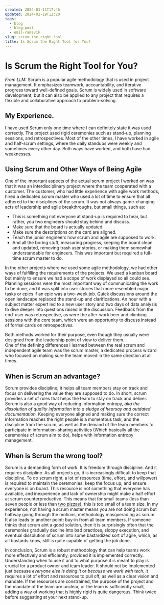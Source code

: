 ```yaml
---
created: 2024-01-11T17:46
updated: 2024-02-19T12:20
tags:
  - blog
  - blog-post
  - emil-ramsvik
slug: scrum-the-right-tool
title: Is Scrum the Right Tool for You?
---
```

# Is Scrum the Right Tool for You?

*From LLM:*
Scrum is a popular agile methodology that is used in project management. It emphasizes teamwork, accountability, and iterative progress toward well-defined goals. Scrum is widely used in software development, but it can also be applied to any project that requires a flexible and collaborative approach to problem-solving.

## My Experience. 
I have used Scrum only one time where I can definitely state it was used correctly.  The project used rigid ceremonies such as stand-up, planning sessions, and retrospectives. Most of the other times, I have worked in agile and half-scrum settings, where the daily standups were weekly and sometimes every other day.  Both ways have worked, and both have had weaknesses. 

## Using Scrum and Other Ways of Being Agile
One of the important aspects of the actual scrum project I worked on was that it was an interdisciplinary project where the team cooperated with a customer. The customer, who had little experience with agile work methods, hired a dedicated scrum master who used a lot of time to ensure that all adhered to the disciplines of the scrum. 
It was not always game-changing acts of leadership and agile breakthroughs, but small things, such as:
- This is something not everyone at stand-up is required to hear, but rather, you two engineers should stay behind and discuss. 
- Make sure that the board is actually updated. 
- Make sure the descriptions on the card are aligned. 
- Teach the junior engineers how scrum and agile are supposed to work. 
- And all the boring stuff, measuring progress, keeping the board clean and updated, removing trash user stories, or making them somewhat understandable for engineers. 
This was important but required a full-time scrum master to do. 

In the other projects where we used some agile methodology, we had other ways of fulfilling the requirements of the projects. 
We used a kanban board but mainly to ensure we had a scope of work displayed so all could see. Planning sessions were the most important way of communicating the work to be done, and it was split into user stories that more resembled major tasks or epics if an epic was a two-week job. 
Quick discussions around the open landscape replaced the stand-up and clarifications.  An hour with a subject matter expert led to a new user story and two days of data analysis to dive deeper into questions raised in the discussion. 
Feedback from the end-user was retrospective, as were the after-work beer and climbing sessions with the core team, which were an opportunity to discuss instead of formal cards on retrospectives. 

Both methods worked for their purpose, even though they usually were designed from the leadership point of view to deliver them.  
One of the defining differences I learned between the real scrum and independent agile team was the scrum master, a dedicated process wizard who focused on making sure the team moved in the same direction at all times. 

## When is Scrum an advantage?

Scrum provides discipline; it helps all team members stay on track and focus on delivering the value they are supposed to do. 
In short, scrum provides a set of rules that helps the team to stay on track and deliver.
Scrum is also a good way of reducing information entropy, *aka the dissolution of quality information into a sludge of hearsay and outdated documentation.*  Keeping everyone aligned and making sure the correct information reaches the right people is a momentous task, and the discipline from the scrum, as well as the demand of the team members to participate in information-sharing activities (Which basically all the ceremonies of scrum aim to do), helps with information entropy management. 

## When is Scrum the wrong tool? 

Scrum is a demanding form of work. It is freedom through discipline. And it requires discipline. As all projects go, it is increasingly difficult to keep that discipline. To do scrum right, a lot of resources (time, effort, and willpower) is required to maintain the ceremonies, keep the focus up, and ensure everyone is on board. This resource is not something that everyone has available, and inexperience and lack of ownership might make a half effort at scrum counterproductive. This means that for small teams (less than seven people or less than [two pizzas](https://landing.directorpoint.com/blog/amazon-two-pizza-rule/)), this is too small of a team size. In my experience, not having a scrum master means you are not doing scrum but halfway going through the motions, methodology masquerading as scrum. It also leads to another point: buy-in from all team members. If someone thinks that scrum aint a good solution, then it is surprisingly often that the ceremonies gradually decline into bad practices, sloppy execution, and eventual dissolution of scrum into some bastardized sort of agile, which, as all bastards know, still is quite capable of getting the job done. 


In conclusion, Scrum is a robust methodology that can help teams work more effectively and efficiently, provided it is implemented correctly.  Understanding when to use it and to what purpose it is meant to play is crucial for a product owner and team leader. It should not be implemented just because *everyone else is doing it* or *because we work with tech*. It requires a lot of effort and resources to pull off, as well as a clear vision and mandate.  If the resources are constrained, the purpose of the project and the mandate of the team are unclear, or the team is sufficiently small, adding a way of working that is highly rigid is quite dangerous.  Think twice before suggesting at your next stand-up. 
